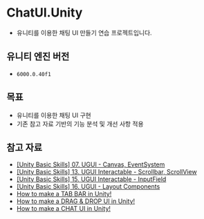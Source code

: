 # ChatUI.Unity
- 유니티를 이용한 채팅 UI 만들기 연습 프로젝트입니다.

## 유니티 엔진 버전
- `6000.0.40f1`

## 목표
- 유니티를 이용한 채팅 UI 구현
- 기존 참고 자료 기반의 기능 분석 및 개선 사항 적용

## 참고 자료
- [[Unity Basic Skills] 07. UGUI - Canvas, EventSystem](https://www.youtube.com/watch?v=wvfCrh4LM1I&t=23s)
- [[Unity Basic Skills] 13. UGUI Interactable - Scrollbar, ScrollView](https://www.youtube.com/watch?v=jy6c7HXKV2E&t=13s)
- [[Unity Basic Skills] 15. UGUI Interactable - InputField](https://www.youtube.com/watch?v=MSxpHOYqnRA&t=5s)
- [[Unity Basic Skills] 16. UGUI - Layout Components](https://www.youtube.com/watch?v=Cv3oQxjf1As)
- [How to make a TAB BAR in Unity!](https://www.youtube.com/watch?v=NVBP_CoU-Xk&t=18s)
- [How to make a DRAG & DROP UI in Unity!](https://www.youtube.com/watch?v=uTeZz4O12yU)
- [How to make a CHAT UI in Unity!](https://www.youtube.com/watch?v=u06nwL8BMI8&t=22s)
